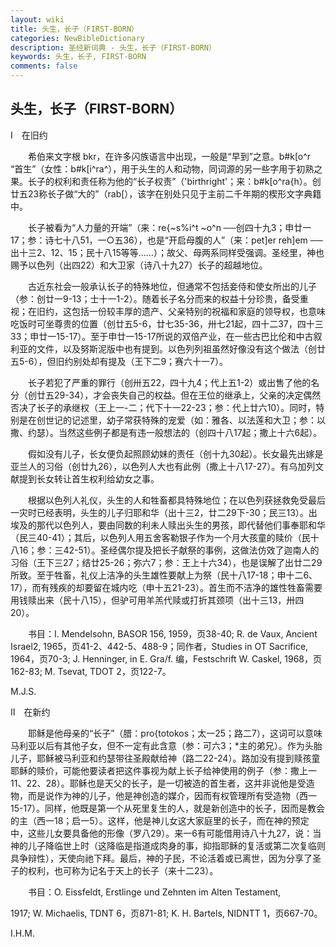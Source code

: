 ```yaml
---
layout: wiki
title: 头生，长子（FIRST-BORN）
categories: NewBibleDictionary
description: 圣经新词典 - 头生，长子（FIRST-BORN）
keywords: 头生，长子, FIRST-BORN
comments: false
---
```


## 头生，长子（FIRST-BORN）

Ⅰ　在旧约

　　希伯来文字根 bkr，在许多闪族语言中出现，一般是“早到”之意。b#k[o^r “首生”（女性：b#k[i^ra^），用于头生的人和动物，同词源的另一些字用于初熟之果。长子的权利和责任称为他的“长子权责”（'birthright'；来：b#k[o^ra{h）。创廿五23称长子做“大的”（rab[），该字在别处只见于主前二千年期的楔形文字典籍中。

　　长子被看为“人力量的开端”（来：re{~s%i^t ~o^n ──创四十九3；申廿一17；参：诗七十八51，一○五36），也是“开启母腹的人”（来：pet]er reh]em ──出十三2、12、15；民十八15等等……）；故父、母两系同样受强调。圣经里，神也赐予以色列（出四22）和大卫家（诗八十九27）长子的超越地位。

　　古近东社会一般承认长子的特殊地位，但通常不包括妾侍和使女所出的儿子（参：创廿一9-13；士十一1-2）。随着长子名分而来的权益十分珍贵，备受重视；在旧约，这包括一份较丰厚的遗产、父亲特别的祝福和家庭的领导权，也意味吃饭时可坐尊贵的位置（创廿五5-6，廿七35-36，卅七21起，四十二37，四十三33；申廿一15-17）。至于申廿一15-17所说的双倍产业，在一些古巴比伦和中古叙利亚的文件，以及努斯泥版中也有提到。以色列列祖虽然好像没有这个做法（创廿五5-6），但旧约别处却有提及（王下二9；赛六十一7）。

　　长子若犯了严重的罪行（创卅五22，四十九4；代上五1-2）或出售了他的名分（创廿五29-34），才会丧失自己的权益。但在王位的继承上，父亲的决定偶然否决了长子的承继权（王上一-二；代下十一22-23；参：代上廿六10）。同时，特别是在创世记的记述里，幼子常获特殊的宠爱（如：雅各、以法莲和大卫；参：以撒、约瑟）。当然这些例子都是有违一般想法的（创四十八17起；撒上十六6起）。

　　假如没有儿子，长女便负起照顾幼妹的责任（创十九30起）。长女最先出嫁是亚兰人的习俗（创廿九26），以色列人大也有此例（撒上十八17-27）。有乌加列文献提到长女转让首生权利给幼女之事。

　　根据以色列人礼仪，头生的人和牲畜都具特殊地位；在以色列获拯救免受最后一灾时已经表明，头生的儿子归耶和华（出十三2，廿二29下-30；民三13）。出埃及的那代以色列人，要由同数的利未人赎出头生的男孩，即代替他们事奉耶和华（民三40-41）；其后，以色列人用五舍客勒银子作为一个月大孩童的赎价（民十八16；参：三42-51）。圣经偶尔提及把长子献祭的事例，这做法仿效了迦南人的习俗（王下三27；结廿25-26；弥六7；参：王上十六34），也是误解了出廿二29所致。至于牲畜，礼仪上洁净的头生雄性要献上为祭（民十八17-18；申十二6、17），而有残疾的却要留在城内吃（申十五21-23）。首生而不洁净的雄性牲畜需要用钱赎出来（民十八15），但驴可用羊羔代赎或打折其颈项（出十三13，卅四20）。

　　书目：I. Mendelsohn, BASOR 156, 1959，页38-40; R. de Vaux, Ancient Israel2, 1965，页41-2、442-5、488-9；同作者，Studies in OT Sacrifice, 1964，页70-3; J. Henninger, in E. Gra/f. 编，Festschrift W. Caskel, 1968，页162-83; M. Tsevat, TDOT 2，页122-7。

M.J.S.

Ⅱ　在新约

　　耶稣是他母亲的“长子”（腊：pro{totokos；太一25；路二7），这词可以意味马利亚以后有其他子女，但不一定有此含意（参：可六3；*主的弟兄）。作为头胎儿子，耶稣被马利亚和约瑟带往圣殿献给神（路二22-24）。路加没有提到赎孩童耶稣的赎价，可能他要读者把这件事视为献上长子给神使用的例子（参：撒上一11、22、28）。耶稣也是天父的长子，是一切被造的首生者，这并非说他是受造物，而是说作为神的儿子，他是神创造的媒介，因而有权管理所有受造物（西一15-17）。同样，他既是第一个从死里复生的人，就是新创造中的长子，因而是教会的主（西一18；启一5）。这样，他是神儿女这大家庭里的长子，而在神的预定中，这些儿女要具备他的形像（罗八29）。来一6有可能借用诗八十九27，说：当神的儿子降临世上时（这降临是指道成肉身的事，抑指耶稣的复活或第二次复临则具争辩性），天使向祂下拜。最后，神的子民，不论活着或已离世，因为分享了圣子的权利，也可称为记名于天上的长子（来十二23）。

　　书目：O. Eissfeldt, Erstlinge und Zehnten im Alten Testament,

1917; W. Michaelis, TDNT 6，页871-81; K. H. Bartels, NIDNTT 1，页667-70。

I.H.M.






